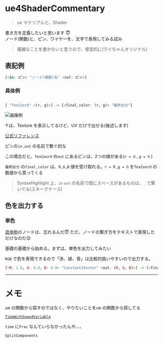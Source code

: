 # ue4ShaderCommentary
> ue マテリアルと、Shader


書き方を定義したいと思います 😇<br>
ノード(関数)と、ピン、ワイヤーを、文字で表現してみる試み

> 複雑なことを書かないと思うので、便宜的に(ワイちゃんオリジナル)


## 表記例

``` .hs
[<in: ピン> "ノード(関数)名" <out: ピン>]

```



### 具体例

``` .hs

[ "TexCoord" <(r, g)>] -> [<final_color: (r, g)> "最終出力"]
```

![画像例](https://docs.unrealengine.com/Images/RenderingAndGraphics/Materials/ExpressionReference/Coordinates/TextureCoordinateExample.jpg)

↑は、Texture を表示してるけど、UV だけで出せる(後述します)

[公式リファレンス](https://docs.unrealengine.com/ja/RenderingAndGraphics/Materials/ExpressionReference/Coordinates/index.html#texturecoordinate)

ピンの`in` ,`out` の名前で繋ぐ的な

この場合だと、`TexCoord` の`out` にあるピンは、2つの値がある(`r = U` , `g = V` )

`最終出力` の`final_color` は、`R,G,B` 値を受け取れる。`r = R` ,`g = G` を`TexCoord` の数値から貰ってくる

> SyntaxHighlight 上、`in` `out` の名前で間にスペースがあるものは、`_` で繋いでる(スネークケース)


## 色を出力する


### 単色

[具体例](#具体例)のノードは、忘れるんだ😇 ただ、ノードの繋ぎ方をテキストで表現しただけなのだ😊


基礎の基礎から始める。まずは、単色を出力してみたい

`RGB` で色を表現できるので「赤、緑、青」は比較的扱いやすいので出力する。


``` .hs
[<R: 1.0, G: 0.0, B: 0.0> "Constant3Vector" <out: (R, G, B)>] -> [<final_color: (r, g)> "最終出力"]
```









---

# メモ


ue の関数から探すのではなく、やりたいことをue の関数から探してる


[`TimeWithSpeedVariable`](https://docs.unrealengine.com/ja/RenderingAndGraphics/Materials/Functions/Reference/Misc/index.html#TimeWithSpeedVariable)

`time` に`Frac` なんていらなかったんや、、、

`SplitComponents`
